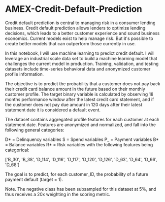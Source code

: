 # AMEX-Credit-Default-Prediction

Credit default prediction is central to managing risk in a consumer lending business. Credit default prediction allows lenders to optimize lending decisions, which leads to a better customer experience and sound business economics. Current models exist to help manage risk. But it's possible to create better models that can outperform those currently in use.

In this notebook, I will use machine learning to predict credit default. I will leverage an industrial scale data set to build a machine learning model that challenges the current model in production. Training, validation, and testing datasets include time-series behavioral data and anonymized customer profile information.

The objective is to predict the probability that a customer does not pay back their credit card balance amount in the future based on their monthly customer profile. The target binary variable is calculated by observing 18 months performance window after the latest credit card statement, and if the customer does not pay due amount in 120 days after their latest statement date it is considered a default event.

The dataset contains aggregated profile features for each customer at each statement date. Features are anonymized and normalized, and fall into the following general categories:

D* = Delinquency variables S = Spend variables P_ = Payment variables B* = Balance variables R* = Risk variables with the following features being categorical:

['B_30', 'B_38', 'D_114', 'D_116', 'D_117', 'D_120', 'D_126', 'D_63', 'D_64', 'D_66', 'D_68']

The goal is to predict, for each customer_ID, the probability of a future payment default (target = 1).

Note. The negative class has been subsampled for this dataset at 5%, and thus receives a 20x weighting in the scoring metric.

